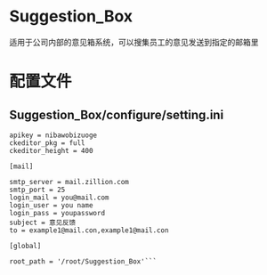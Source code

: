 # Suggestion_Box
适用于公司内部的意见箱系统，可以搜集员工的意见发送到指定的邮箱里

# 配置文件
## Suggestion_Box/configure/setting.ini

```[flask11]
apikey = nibawobizuoge
ckeditor_pkg = full
ckeditor_height = 400

[mail]

smtp_server = mail.zillion.com
smtp_port = 25
login_mail = you@mail.com
login_user = you name
login_pass = youpassword
subject = 意见反馈
to = example1@mail.con,example1@mail.con

[global]

root_path = '/root/Suggestion_Box'```
